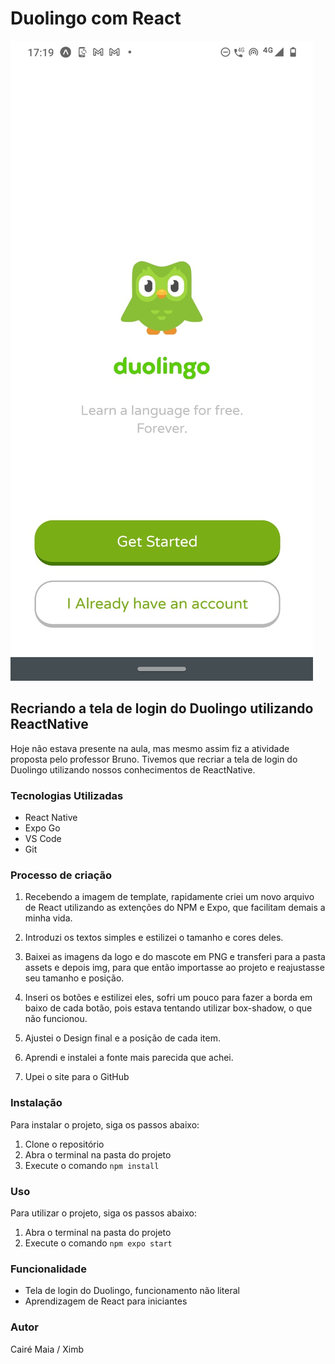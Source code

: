 ﻿# Duolingo com React
![Resultado Final](./assets/img/ResultadoFInal.jpg)
## Recriando a tela de login do Duolingo utilizando ReactNative

Hoje não estava presente na aula, mas mesmo assim fiz a atividade proposta pelo professor Bruno. Tivemos que recriar a tela de login do Duolingo utilizando nossos conhecimentos de ReactNative.

### Tecnologias Utilizadas

- React Native
- Expo Go
- VS Code
- Git

### Processo de criação

1. Recebendo a imagem de template, rapidamente criei um novo arquivo de React utilizando as extenções do NPM e Expo, que facilitam demais a minha vida.

2. Introduzi os textos simples e estilizei o tamanho e cores deles.

3. Baixei as imagens da logo e do mascote em PNG e transferi para a pasta assets e depois img, para que então importasse ao projeto e reajustasse seu tamanho e posição.

4. Inseri os botões e estilizei eles, sofri um pouco para fazer a borda em baixo de cada botão, pois estava tentando utilizar box-shadow, o que não funcionou.

5. Ajustei o Design final e a posição de cada item.

6. Aprendi e instalei a fonte mais parecida que achei.

7. Upei o site para o GitHub

### Instalação

Para instalar o projeto, siga os passos abaixo:

1. Clone o repositório
2. Abra o terminal na pasta do projeto
3. Execute o comando `npm install`

### Uso

Para utilizar o projeto, siga os passos abaixo:

1. Abra o terminal na pasta do projeto
2. Execute o comando `npm expo start`

### Funcionalidade

- Tela de login do Duolingo, funcionamento não literal
- Aprendizagem de React para iniciantes

### Autor

Cairé Maia / Ximb
